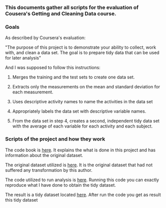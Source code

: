 ### This documents gather all scripts for the evaluation of Cousera's Getting and Cleaning Data course.




### Goals

As described by Coursera's evaluation:

"The purpose of this project is to demonstrate your ability to collect, work with, and clean a data set. The goal is to prepare tidy data that can be used for later analysis"

And I was supposed to follow this instructions:

1. Merges the training and the test sets to create one data set.

2. Extracts only the measurements on the mean and standard deviation for each measurement.

3. Uses descriptive activity names to name the activities in the data set

4. Appropriately labels the data set with descriptive variable names.

5. From the data set in step 4, creates a second, independent tidy data set with the average of each variable for each activity and each subject.

### Scripts of the project and how they work

The code book is [here]().
It explains the what is done in this project and has information about the original dataset.

The original dataset utilized is [here]().
It is the original dataset that had not suffered any transformation by this author.

The code utilized to run analysis is [here]().
Running this code you can exactly reproduce what I have done to obtain the tidy dataset.

The result is a tidy dataset located [here]().
After run the code you get as result this tidy dataset


